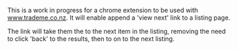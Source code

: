 This is a work in progress for a chrome extension to be used with www.trademe.co.nz.  It will enable append a 'view next' link to a listing page.  

The link will take them the to the next item in the listing, removing the need to click 'back' to the results, then to on to the next listing. 